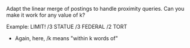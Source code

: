 Adapt the linear merge of postings to handle proximity queries. Can you make it work for any value of k?

Example:
LIMIT! /3 STATUE /3 FEDERAL /2 TORT
- Again, here, /k means "within k words of"
